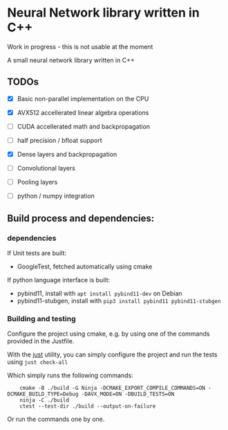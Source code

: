 # Neural Network library written in C++

Work in progress - this is not usable at the moment

A small neural network library written in C++

## TODOs
- [x] Basic non-parallel implementation on the CPU
- [x] AVX512 accellerated linear algebra operations
- [ ] CUDA accellerated math and backpropagation
- [ ] half precision / bfloat support

- [x] Dense layers and backpropagation
- [ ] Convolutional layers
- [ ] Pooling layers

- [ ] python / numpy integration

## Build process and dependencies:

### dependencies
If Unit tests are built:
- GoogleTest, fetched automatically using cmake

If python language interface is built:
- pybind11, install with `apt install pybind11-dev` on Debian
- pybind11-stubgen, install with `pip3 install pybind11 pybind11-stubgen`

### Building and testing

Configure the project using cmake, e.g. by using one of the commands provided in the Justfile.

With the [just](https://github.com/casey/just) utility, you can simply configure the project and run the tests using
``just check-all``

Which simply runs the following commands:
```
    cmake -B ./build -G Ninja -DCMAKE_EXPORT_COMPILE_COMMANDS=ON -DCMAKE_BUILD_TYPE=Debug -DAVX_MODE=ON -DBUILD_TESTS=ON
    ninja -C ./build
    ctest --test-dir ./build --output-on-failure
```
Or run the commands one by one.
